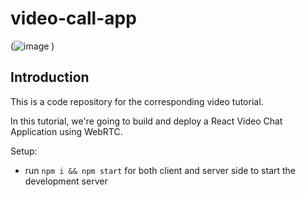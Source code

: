 # video-call-app
(![image](https://github.com/Jaiminkapopara/video-call-app/assets/88267997/ea1208e2-1891-4252-ac64-fabf9b3e5a1d)
)

## Introduction
This is a code repository for the corresponding video tutorial. 

In this tutorial, we're going to build and deploy a React Video Chat Application using WebRTC.

Setup:
- run ```npm i && npm start``` for both client and server side to start the development server
